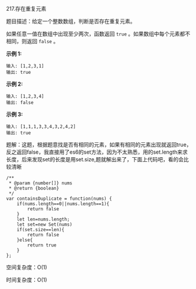 217.存在重复元素

题目描述：给定一个整数数组，判断是否存在重复元素。

如果任意一值在数组中出现至少两次，函数返回 `true` 。如果数组中每个元素都不相同，则返回 `false` 。

**示例 1:**

```
输入: [1,2,3,1]
输出: true
```

**示例 2:**

```
输入: [1,2,3,4]
输出: false
```

**示例 3:**

```
输入: [1,1,1,3,3,4,3,2,4,2]
输出: true
```

题解：这题，根据题意找是否有相同的元素，如果有相同的元素出现就返回true，反之返回false，我直接用了es6的set方法，因为不太熟悉，用的set.length来求长度，后来发现set的长度是用set.size,题就解出来了，下面上代码吧，看的会比较清晰

```
/**
 * @param {number[]} nums
 * @return {boolean}
 */
var containsDuplicate = function(nums) {
    if(nums.length==0||nums.length==1){
        return false
    }
    let len=nums.length;
    let set=new Set(nums)
    if(set.size==len){
        return false
    }else{
        return true
    }
};
```

空间复杂度：O(1)

时间复杂度：O(1)